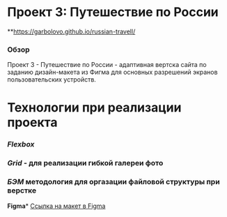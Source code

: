 # Проект 3: Путешествие по России


**https://garbolovo.github.io/russian-travell/



### Обзор
 Проект 3 - Путешествие по России - адаптивная вертска сайта по заданию дизайн-макета из Фигма для основных разрешений экранов пользовательских устройств. 

# **Технологии при реализации проекта**
### ***Flexbox***
### ***Grid*** - для реализации гибкой галереи фото
### ***БЭМ*** методология для оргазации файловой структуры при верстке


**Figma*** [Ссылка на макет в Figma](https://www.figma.com/file/OyRWEjU6wBwRe1hapzQoLx/Sprint-3%3A-Russia-%2F-desktop-%2B-mobile?node-id=28503%3A0)

